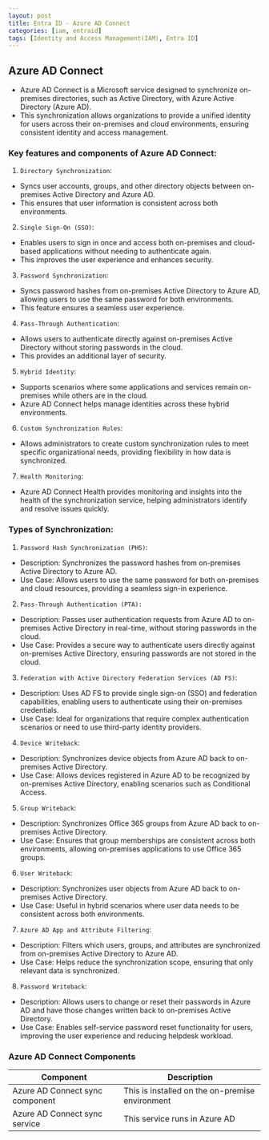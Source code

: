 ```yaml
---
layout: post
title: Entra ID - Azure AD Connect
categories: [iam, entraid]
tags: [Identity and Access Management(IAM), Entra ID]
---
```


## Azure AD Connect

- Azure AD Connect is a Microsoft service designed to synchronize on-premises directories, such as Active Directory, with Azure Active Directory (Azure AD). 
- This synchronization allows organizations to provide a unified identity for users across their on-premises and cloud environments, ensuring consistent identity and access management.

### Key features and components of Azure AD Connect:

1. `Directory Synchronization`:
- Syncs user accounts, groups, and other directory objects between on-premises Active Directory and Azure AD. 
- This ensures that user information is consistent across both environments.

2. `Single Sign-On (SSO)`: 
- Enables users to sign in once and access both on-premises and cloud-based applications without needing to authenticate again. 
- This improves the user experience and enhances security.

3. `Password Synchronization`: 
- Syncs password hashes from on-premises Active Directory to Azure AD, allowing users to use the same password for both environments. 
- This feature ensures a seamless user experience.

4. `Pass-Through Authentication`: 
- Allows users to authenticate directly against on-premises Active Directory without storing passwords in the cloud. 
- This provides an additional layer of security.

5. `Hybrid Identity`: 
- Supports scenarios where some applications and services remain on-premises while others are in the cloud. 
- Azure AD Connect helps manage identities across these hybrid environments.

6. `Custom Synchronization Rules`: 
- Allows administrators to create custom synchronization rules to meet specific organizational needs, providing flexibility in how data is synchronized.

7. `Health Monitoring`: 
- Azure AD Connect Health provides monitoring and insights into the health of the synchronization service, helping administrators identify and resolve issues quickly.

### Types of Synchronization:

1. `Password Hash Synchronization (PHS)`:
- Description: Synchronizes the password hashes from on-premises Active Directory to Azure AD.
- Use Case: Allows users to use the same password for both on-premises and cloud resources, providing a seamless sign-in experience.

2. `Pass-Through Authentication (PTA):`
- Description: Passes user authentication requests from Azure AD to on-premises Active Directory in real-time, without storing passwords in the cloud.
- Use Case: Provides a secure way to authenticate users directly against on-premises Active Directory, ensuring passwords are not stored in the cloud.

3. `Federation with Active Directory Federation Services (AD FS)`:
- Description: Uses AD FS to provide single sign-on (SSO) and federation capabilities, enabling users to authenticate using their on-premises credentials.
- Use Case: Ideal for organizations that require complex authentication scenarios or need to use third-party identity providers.

4. `Device Writeback`:
- Description: Synchronizes device objects from Azure AD back to on-premises Active Directory.
- Use Case: Allows devices registered in Azure AD to be recognized by on-premises Active Directory, enabling scenarios such as Conditional Access.

5. `Group Writeback`:
- Description: Synchronizes Office 365 groups from Azure AD back to on-premises Active Directory.
- Use Case: Ensures that group memberships are consistent across both environments, allowing on-premises applications to use Office 365 groups.

6. `User Writeback`:
- Description: Synchronizes user objects from Azure AD back to on-premises Active Directory.
- Use Case: Useful in hybrid scenarios where user data needs to be consistent across both environments.

7. `Azure AD App and Attribute Filtering`:
- Description: Filters which users, groups, and attributes are synchronized from on-premises Active Directory to Azure AD.
- Use Case: Helps reduce the synchronization scope, ensuring that only relevant data is synchronized.

8. `Password Writeback`:
- Description: Allows users to change or reset their passwords in Azure AD and have those changes written back to on-premises Active Directory.
- Use Case: Enables self-service password reset functionality for users, improving the user experience and reducing helpdesk workload.

### Azure AD Connect Components 

| Component | Description | 
| --------- | ----------- |
| Azure AD Connect sync component | This is installed on the on-premise environment |
| Azure AD Connect sync service | This service runs in Azure AD |